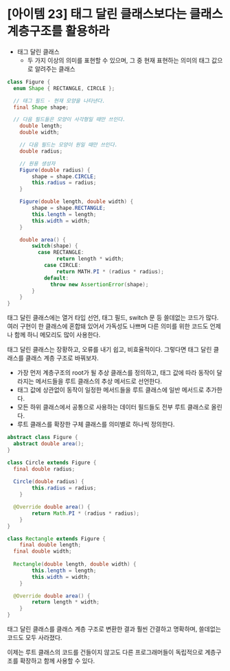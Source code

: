 # [아이템 23] 태그 달린 클래스보다는 클래스 계층구조를 활용하라

- 태그 달린 클래스
    - 두 가지 이상의 의미를 표현할 수 있으며, 그 중 현재 표현하는 의미의 태그 값으로 알려주는 클래스

```java
class Figure {
  enum Shape { RECTANGLE, CIRCLE };

  // 태그 필드 - 현재 모양을 나타낸다.
  final Shape shape;

  // 다음 필드들은 모양이 사각형일 때만 쓰인다.
	double length;
	double width;

	// 다음 필드는 모양이 원일 때만 쓰인다.
	double radius;

	// 원용 생성자
	Figure(double radius) {
		shape = shape.CIRCLE;
		this.radius = radius;
	}

	Figure(double length, double width) {
		shape = shape.RECTANGLE;
		this.length = length;
		this.width = width;
	}

	double area() {
		switch(shape) {
		  case RECTANGLE:
				return length * width;
			case CIRCLE:
				return MATH.PI * (radius * radius);
			default:
			  throw new AssertionError(shape);
		}
	}
}
```

태그 달린 클래스에는 열거 타입 선언, 태그 필드, switch 문 등 쓸데없는 코드가 많다. 여러 구현이 한 클래스에 혼합돼 있어서 가독성도 나쁘며 다른 의미를 위한 코드도 언제나 함께 하니 메모리도 많이 사용한다.

태그 달린 클래스는 장황하고, 오류를 내기 쉽고, 비효율적이다. 그렇다면 태그 달린 클래스를 클래스 계층 구조로 바꿔보자.

- 가장 먼저 계층구조의 root가 될 추상 클래스를 정의하고, 태그 값에 따라 동작이 달라지는 메서드들을 루트 클래스의 추상 메서드로 선언한다.
- 태그 값에 상관없이 동작이 일정한 메서드들을 루트 클래스에 일반 메서드로 추가한다.
- 모든 하위 클래스에서 공통으로 사용하는 데이터 필드들도 전부 루트 클래스로 올린다.
- 루트 클래스를 확장한 구체 클래스를 의미별로 하나씩 정의한다.

```java
abstract class Figure {
  abstract double area();
}

class Circle extends Figure {
  final double radius;
 
  Circle(double radius) { 
		this.radius = radius; 
	}

  @Override double area() {
		return Math.PI * (radius * radius);
	}
}

class Rectangle extends Figure {
	final double length;
  final double width;
 
  Rectangle(double length, double width) { 
		this.length = length; 
		this.width = width;
	}

  @Override double area() {
		return length * width;
	}
}
```

태그 달린 클래스를 클래스 계층 구조로 변환한 결과 훨씬 간결하고 명확하며, 쓸데없는 코드도 모두 사라졌다.

이제는 루트 클래스의 코드를 건들이지 않고도 다른 프로그래머들이 독립적으로 계층구조를 확장하고 함께 사용할 수 있다.
